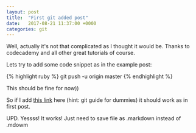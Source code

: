 ```yaml
---
layout: post
title:  "First git added post"
date:   2017-08-21 11:37:00 +0000
categories: git
---
```

Well, actually it's not that complicated as I thought it would be. Thanks to codecademy and all other great tutorials of course.

Lets try to add some code snippet as in the example post:

{% highlight ruby %}
git push -u origin master
{% endhighlight %}

This should be fine for now))

So if I add [this link][link1] here (hint: git guide for dummies) it should work as in first post. 

UPD. Yessss! It works! Just need to save file as .markdown instead of .mdowm

[link1]: http://rogerdudler.github.io/git-guide/

